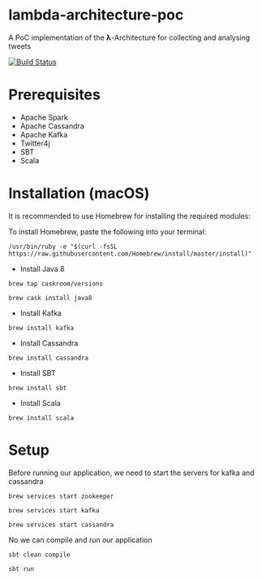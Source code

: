 # lambda-architecture-poc
A PoC implementation of the **λ**-Architecture for collecting and analysing tweets

[![Build Status](https://travis-ci.com/makohn/lambda-architecture-poc.svg?token=z1kyyNNo3nk7k9bTgxPq&branch=master)](https://travis-ci.com/makohn/lambda-architecture-poc)

# Prerequisites

* Apache Spark 
* Apache Cassandra 
* Apache Kafka
* Twitter4j
* SBT
* Scala 

# Installation (macOS)

It is recommended to use Homebrew for installing the required modules:

To install Homebrew, paste the following into your terminal:

```/usr/bin/ruby -e "$(curl -fsSL https://raw.githubusercontent.com/Homebrew/install/master/install)"```

- Install Java 8 

```brew tap caskroom/versions```

```brew cask install java8``` 

- Install Kafka

```brew install kafka```

- Install Cassandra

```brew install cassandra```

- Install SBT

```brew install sbt```

- Install Scala

```brew install scala```

# Setup

Before running our application, we need to start the servers for kafka and cassandra

```brew services start zookeeper```

```brew services start kafka```

```brew services start cassandra```

No we can compile and run our application

```sbt clean compile```

```sbt run```
